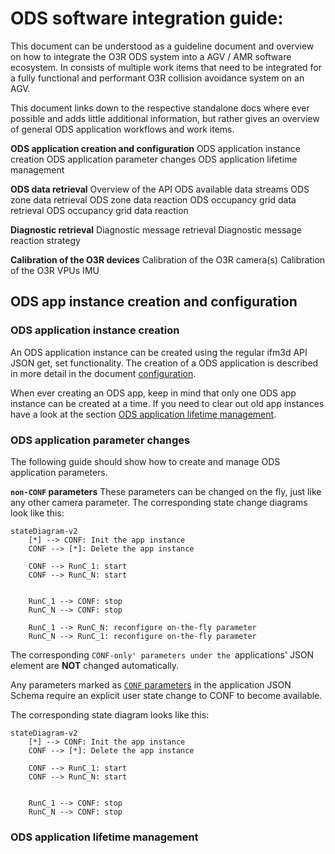 
# ODS software integration guide:

This document can be understood as a guideline document and overview on how to integrate the O3R ODS system into a AGV / AMR software ecosystem.
In consists of multiple work items that need to be integrated for a fully functional and performant O3R collision avoidance system on an AGV.

This document links down to the respective standalone docs where ever possible and adds little additional information, but rather gives an overview of general ODS application workflows and work items.

**ODS application creation and configuration**
ODS application instance creation
ODS application parameter changes
ODS application lifetime management

**ODS data retrieval**
Overview of the API
ODS available data streams
ODS zone data retrieval
ODS zone data reaction
ODS occupancy grid data retrieval
ODS occupancy grid data reaction

**Diagnostic retrieval**
Diagnostic message retrieval
Diagnostic message reaction strategy

**Calibration of the O3R devices**
Calibration of the O3R camera(s)
Calibration of the O3R VPUs IMU


## ODS app instance creation and configuration

### ODS application instance creation
An ODS application instance can be created using the regular ifm3d API JSON get, set functionality.
The creation of a ODS application is described in more detail in the document [configuration](./configuration.md).

When ever creating an ODS app, keep in mind that only one ODS app instance can be created at a time.
If you need to clear out old app instances have a look at the section [ODS application lifetime management](#ods-application-lifetime-management).


### ODS application parameter changes

The following guide should show how to create and manage ODS application parameters.


**`non-CONF` parameters**
These parameters can be changed on the fly, just like any other camera parameter.
The corresponding state change diagrams look like this:

```mermaid
stateDiagram-v2
    [*] --> CONF: Init the app instance
    CONF --> [*]: Delete the app instance

    CONF --> RunC_1: start
    CONF --> RunC_N: start


    RunC_1 --> CONF: stop
    RunC_N --> CONF: stop

    RunC_1 --> RunC_N: reconfigure on-the-fly parameter
    RunC_N --> RunC_1: reconfigure on-the-fly parameter
```


The corresponding `CONF-only' parameters under the `applications' JSON element are **NOT** changed automatically.

Any parameters marked as [`CONF` parameters](configuration.md#conf-only-parameters) in the application JSON Schema require an explicit user state change to CONF to become available.

The corresponding state diagram looks like this:
```mermaid
stateDiagram-v2
    [*] --> CONF: Init the app instance
    CONF --> [*]: Delete the app instance

    CONF --> RunC_1: start
    CONF --> RunC_N: start


    RunC_1 --> CONF: stop
    RunC_N --> CONF: stop
```

### ODS application lifetime management